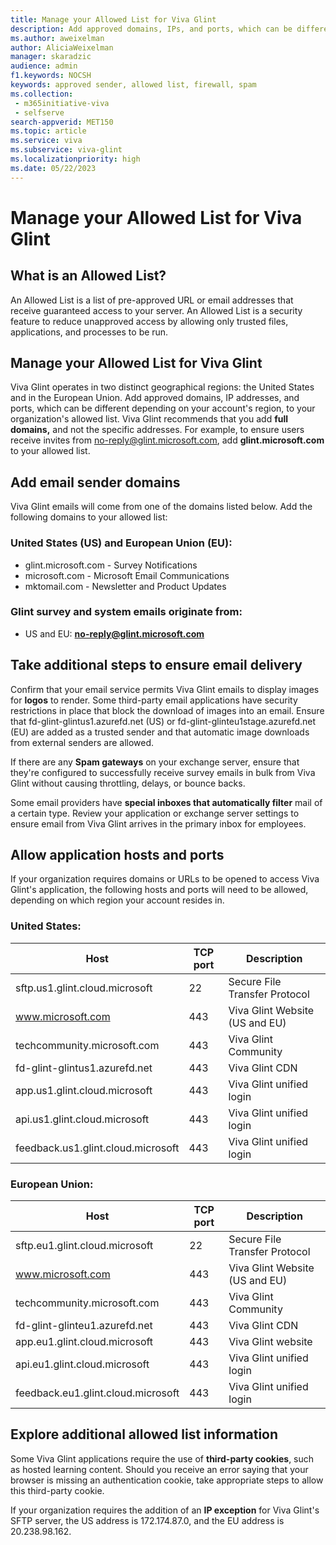 ```yaml
---
title: Manage your Allowed List for Viva Glint
description: Add approved domains, IPs, and ports, which can be different depending on your account's region, to your organization's allowed list.
ms.author: aweixelman
author: AliciaWeixelman
manager: skaradzic
audience: admin
f1.keywords: NOCSH
keywords: approved sender, allowed list, firewall, spam
ms.collection: 
 - m365initiative-viva
 - selfserve
search-appverid: MET150
ms.topic: article
ms.service: viva
ms.subservice: viva-glint
ms.localizationpriority: high
ms.date: 05/22/2023
---
```


# Manage your Allowed List for Viva Glint

## What is an Allowed List?

An Allowed List is a list of pre-approved URL or email addresses that receive guaranteed access to your server. An Allowed List is a security feature to reduce unapproved access by allowing only trusted files, applications, and processes to be run.

## Manage your Allowed List for Viva Glint

Viva Glint operates in two distinct geographical regions: the United States and in the European Union. Add approved domains, IP addresses, and ports, which can be different depending on your account's region, to your organization's allowed list. Viva Glint recommends that you add **full domains,** and not the specific addresses. For example, to ensure users receive invites from [no-reply@glint.microsoft.com](mailto:no-reply@glint.microsoft.com), add **glint.microsoft.com** to your allowed list.

## Add email sender domains

Viva Glint emails will come from one of the domains listed below. Add the following domains to your allowed list:

### United States (US) and European Union (EU):

- glint.microsoft.com - Survey Notifications
- microsoft.com - Microsoft Email Communications
- mktomail.com - Newsletter and Product Updates

### Glint survey and system emails originate from:

- US and EU: [**no-reply@glint.microsoft.com**](mailto:no-reply@glint.microsoft.com)

## Take additional steps to ensure email delivery

Confirm that your email service permits Viva Glint emails to display images for **logos** to render. Some third-party email applications have security restrictions in place that block the download of images into an email. Ensure that fd-glint-glintus1.azurefd.net (US) or fd-glint-glinteu1stage.azurefd.net (EU) are added as a trusted sender and that automatic image downloads from external senders are allowed.

If there are any **Spam gateways** on your exchange server, ensure that they're configured to successfully receive survey emails in bulk from Viva Glint without causing throttling, delays, or bounce backs.

Some email providers have **special inboxes that automatically filter** mail of a certain type. Review your application or exchange server settings to ensure email from Viva Glint arrives in the primary inbox for employees.

## Allow application hosts and ports

If your organization requires domains or URLs to be opened to access Viva Glint's application, the following hosts and ports will need to be allowed, depending on which region your account resides in.

### United States:

| Host | TCP port | Description |
| --- | --- | --- |
| sftp.us1.glint.cloud.microsoft | 22 | Secure File Transfer Protocol |
| www.microsoft.com | 443 | Viva Glint Website (US and EU) |
| techcommunity.microsoft.com | 443 | Viva Glint Community |
| fd-glint-glintus1.azurefd.net | 443 | Viva Glint CDN |
| app.us1.glint.cloud.microsoft | 443 | Viva Glint unified login |
| api.us1.glint.cloud.microsoft | 443 | Viva Glint unified login |
| feedback.us1.glint.cloud.microsoft | 443 | Viva Glint unified login |

### European Union:

| Host | TCP port | Description |
| --- | --- | --- |
| sftp.eu1.glint.cloud.microsoft | 22 | Secure File Transfer Protocol |
| www.microsoft.com | 443 | Viva Glint Website (US and EU) |
| techcommunity.microsoft.com | 443 | Viva Glint Community |
| fd-glint-glinteu1.azurefd.net | 443 | Viva Glint CDN |
| app.eu1.glint.cloud.microsoft | 443 | Viva Glint website |
| api.eu1.glint.cloud.microsoft | 443 | Viva Glint unified login |
| feedback.eu1.glint.cloud.microsoft | 443 | Viva Glint unified login |

## Explore additional allowed list information

Some Viva Glint applications require the use of **third-party cookies**, such as hosted learning content. Should you receive an error saying that your browser is missing an authentication cookie, take appropriate steps to allow this third-party cookie.

If your organization requires the addition of an **IP exception** for Viva Glint's SFTP server, the US address is 172.174.87.0, and the EU address is 20.238.98.162.
